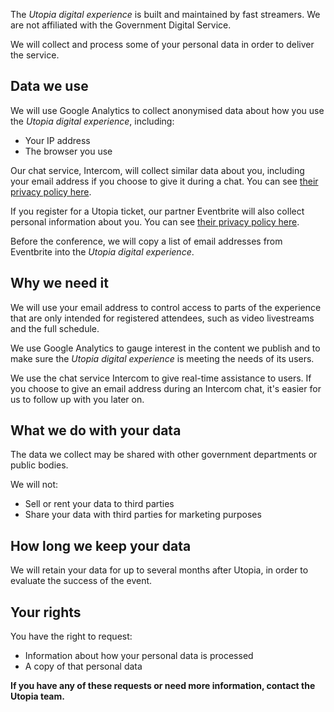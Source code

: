 The _Utopia digital experience_ is built and maintained by fast streamers. We are not affiliated with the Government Digital Service.

We will collect and process some of your personal data in order to deliver the service.

## Data we use

We will use Google Analytics to collect anonymised data about how you use the _Utopia digital experience_, including:

* Your IP address
* The browser you use

Our chat service, Intercom, will collect similar data about you, including your email address if you choose to give it during a chat. You can see [their privacy policy here](https://www.intercom.com/terms-and-policies#privacy).

If you register for a Utopia ticket, our partner Eventbrite will also collect personal information about you. You can see [their privacy policy here](https://www.eventbrite.co.uk/support/articles/en_US/Troubleshooting/eventbrite-privacy-policy?lg=en_GB).

Before the conference, we will copy a list of email addresses from Eventbrite into the _Utopia digital experience_.

## Why we need it

We will use your email address to control access to parts of the experience that are only intended for registered attendees, such as video livestreams and the full schedule.

We use Google Analytics to gauge interest in the content we publish and to make sure the _Utopia digital experience_ is meeting the needs of its users.

We use the chat service Intercom to give real-time assistance to users. If you choose to give an email address during an Intercom chat, it's easier for us to follow up with you later on.

## What we do with your data

The data we collect may be shared with other government departments or public bodies.

We will not: 

* Sell or rent your data to third parties
* Share your data with third parties for marketing purposes

## How long we keep your data

We will retain your data for up to several months after Utopia, in order to evaluate the success of the event.

## Your rights

You have the right to request:

* Information about how your personal data is processed
* A copy of that personal data

**If you have any of these requests or need more information, contact the Utopia team.**

